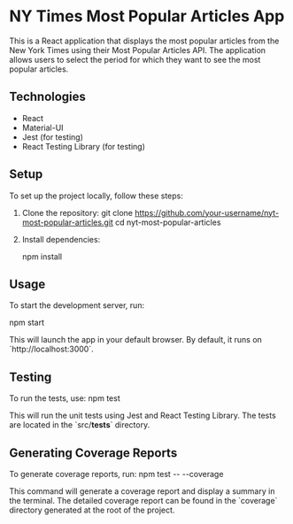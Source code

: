 # NY Times Most Popular Articles App

This is a React application that displays the most popular articles from the New York Times using their Most Popular Articles API. The application allows users to select the period for which they want to see the most popular articles.

## Technologies

- React
- Material-UI
- Jest (for testing)
- React Testing Library (for testing)

## Setup

To set up the project locally, follow these steps:

1. Clone the repository:
   git clone https://github.com/your-username/nyt-most-popular-articles.git
   cd nyt-most-popular-articles


2. Install dependencies:

   npm install
 



## Usage

To start the development server, run:

npm start


This will launch the app in your default browser. By default, it runs on \`http://localhost:3000\`.

## Testing

To run the tests, use:
npm test

This will run the unit tests using Jest and React Testing Library. The tests are located in the \`src/__tests__\` directory.

## Generating Coverage Reports

To generate coverage reports, run:
npm test -- --coverage

This command will generate a coverage report and display a summary in the terminal. The detailed coverage report can be found in the \`coverage\` directory generated at the root of the project.
